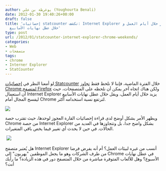 ```yaml
---
author: يوغرطة بن علي (Youghourta Benali)
date: 2012-01-30 19:40:26+00:00
draft: false
title: 'إحصائيات statcounter تكشف: Internet Explorer يستخدم أكثر خلال أيام العمل وChrome
  خلال عطل نهايات الأسابيع'
type: post
url: /2012/01/statcounter-internet-explorer-chrome-weekends/
categories:
- Web
- متصفحات
tags:
- chrome
- Interner Explorer
- StatCounter
---
```


لو أمعنا النظر في [إحصائيات Statcounter](http://gs.statcounter.com/#browser-ww-daily-20111028-20120130) خلال الفترة الماضية، فإننا لا نلحظ فقط [تجاوز Chrome لمتصفح Firefox](https://www.it-scoop.com/2011/11/chrome-matches-firefox-market-share/) ولكن هناك اتجاه آخر يمكن أن نلحظه على المتصفحات، حيث أن استعمال Internet Explorer يزيد خلال أيام العمل، ويقل خلال عطل نهايات الأسابيع ليفسح المجال أمام Chrome لترتفع نسبة استخدامه أكثر.




[![](https://www.it-scoop.com/wp-content/uploads/2012/01/StatCounter-browser-ww-daily-20111028-20120130.png)
](https://www.it-scoop.com/wp-content/uploads/2012/01/StatCounter-browser-ww-daily-20111028-20120130.png)




ويظهر الأمر بشكل أوضح لدى قراءة إحصائيات القارة العجوز لوحدها، حيث تقترب حصة Chrome من حصة Internet Explorer بشكل واضح جدا، بل وتتجاوزها في العديد من الحالات. في حين لا يحدث أي تغيير فيما يخص باقي المتغيرات.




 [![](https://www.it-scoop.com/wp-content/uploads/2012/01/StatCounter-browser-eu-daily-20111028-20120130.png)
](https://www.it-scoop.com/wp-content/uploads/2012/01/StatCounter-browser-eu-daily-20111028-20120130.png)




هل يُعتبر متصفح Internet Explorer أنسب من غيره لبيئات العمل؟ أم أنه يفرض فرضا من طرف الشركات وهو ما يجعل الموظفين "يهربون" إلى Chrome في عطل نهايات الأسبوع؟ وهل للألعاب المتوفرة مباشرة من خلال المتصفح دور في هذه الزيادة؟ ما رأيك أنت؟
